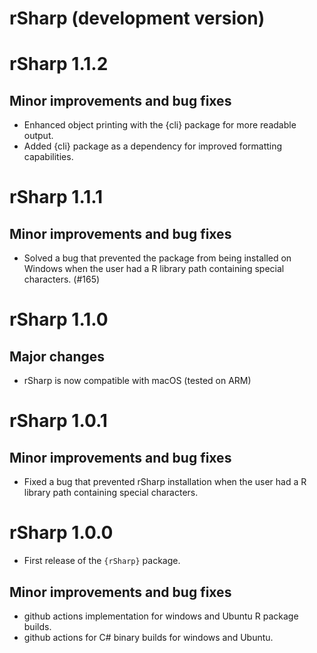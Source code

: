 # rSharp (development version)

# rSharp 1.1.2

## Minor improvements and bug fixes

- Enhanced object printing with the {cli} package for more readable output.
- Added {cli} package as a dependency for improved formatting capabilities.

# rSharp 1.1.1

## Minor improvements and bug fixes

- Solved a bug that prevented the package from being installed on Windows when the user had a R library path containing special characters. (#165)

# rSharp 1.1.0

## Major changes

- rSharp is now compatible with macOS (tested on ARM)


# rSharp 1.0.1

## Minor improvements and bug fixes

- Fixed a bug that prevented rSharp installation when the user had a R library 
path containing special characters.


# rSharp 1.0.0

- First release of the `{rSharp}` package.

## Minor improvements and bug fixes

- github actions implementation for windows and Ubuntu R package builds.
- github actions for C# binary builds for windows and Ubuntu.

<!-- Section Template

## Minor improvements and bug fixes

## Breaking Changes

## Major changes

-->

